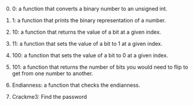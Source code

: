 0. 0:
 a function that converts a binary number to an unsigned int.

1. 1:
a function that prints the binary representation of a number.

2. 10:
a function that returns the value of a bit at a given index.

3. 11:
a function that sets the value of a bit to 1 at a given index.

4. 100:
 a function that sets the value of a bit to 0 at a given index.

5. 101:
 a function that returns the number of bits you would need to flip to get from one number to another.

6. Endianness:
a function that checks the endianness.

7. Crackme3:
Find the password
